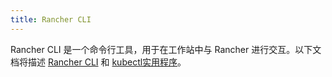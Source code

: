 ```yaml
---
title: Rancher CLI
---
```


<head>
  <link rel="canonical" href="https://ranchermanager.docs.rancher.com/zh/reference-guides/cli-with-rancher"/>
</head>

Rancher CLI 是一个命令行工具，用于在工作站中与 Rancher 进行交互。以下文档将描述 [Rancher CLI](cli.md) 和 [kubectl实用程序](kubectl.md)。
